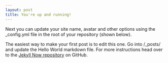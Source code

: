 ```yaml
---
layout: post
title: You're up and running!
---
```


Next you can update your site name, avatar and other options using the _config.yml file in the root of your repository (shown below).




The easiest way to make your first post is to edit this one. Go into /_posts/ and update the Hello World markdown file. For more instructions head over to the [Jekyll Now repository](https://github.com/barryclark/jekyll-now) on GitHub.